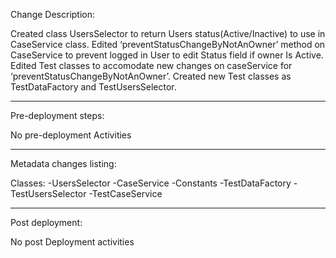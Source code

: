 Change Description:

Created class UsersSelector to return Users status(Active/Inactive) to use in CaseService class. Edited ‘preventStatusChangeByNotAnOwner’ method on CaseService to prevent logged in User to edit Status field if owner Is Active. Edited Test classes to accomodate new changes on caseService for ‘preventStatusChangeByNotAnOwner’.  Created new Test classes as TestDataFactory and TestUsersSelector.

-----------------------
Pre-deployment steps:

No pre-deployment Activities

------------------------
Metadata changes listing:

Classes:
-UsersSelector
-CaseService
-Constants
-TestDataFactory
-TestUsersSelector
-TestCaseService

-----------------------
Post deployment:

No post Deployment activities
